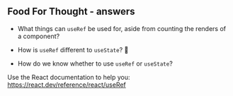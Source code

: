
## Food For Thought - answers

-   What things can `useRef` be used for, aside from counting the renders of a component?

-   How is `useRef` different to `useState`? 🤔

-   How do we know whether to use `useRef` or `useState`?

Use the React documentation to help you: https://react.dev/reference/react/useRef
